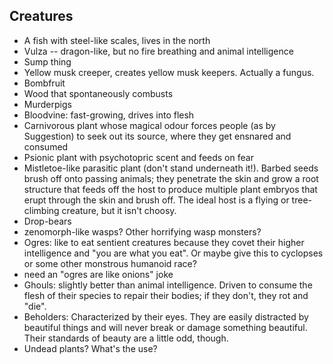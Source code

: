 ## Creatures

*   A fish with steel-like scales, lives in the north
*   Vulza -- dragon-like, but no fire breathing and animal intelligence
*   Sump thing
*   Yellow musk creeper, creates yellow musk keepers.  Actually a fungus.
*   Bombfruit
*   Wood that spontaneously combusts
*   Murderpigs
*   Bloodvine: fast-growing, drives into flesh
*   Carnivorous plant whose magical odour forces people (as by Suggestion) to seek out its source, where they get ensnared and consumed
*   Psionic plant with psychotopric scent and feeds on fear
*   Mistletoe-like parasitic plant (don't stand underneath it!).  Barbed seeds brush off onto passing animals; they penetrate the skin and grow a root structure that feeds off the host to produce multiple plant embryos that erupt through the skin and brush off.  The ideal host is a flying or tree-climbing creature, but it isn't choosy.
*   Drop-bears
*   zenomorph-like wasps?  Other horrifying wasp monsters?
*   Ogres: like to eat sentient creatures because they covet their higher intelligence and "you are what you eat".  Or maybe give this to cyclopses or some other monstrous humanoid race?
*   need an "ogres are like onions" joke
*   Ghouls: slightly better than animal intelligence.  Driven to consume the flesh of their species to repair their bodies; if they don't, they rot and "die".
*   Beholders:  Characterized by their eyes.  They are easily distracted by beautiful things and will never break or damage something beautiful.  Their standards of beauty are a little odd, though.
*   Undead plants?  What's the use?

